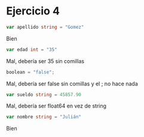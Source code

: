 # Ejercicio 4
```GO
var apellido string = "Gomez"
```
Bien

```GO
var edad int = "35"			
```
Mal, debería ser 35 sin comillas

```GO
boolean = "false";
```
Mal, debería ser false sin comillas y el ; no hace nada

```GO
var sueldo string = 45857.90	
```
Mal, debería ser float64 en vez de string

```GO
var nombre string = "Julián"	
```
Bien